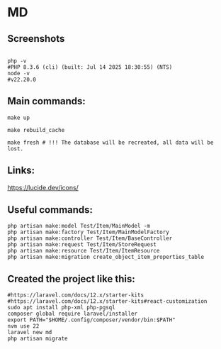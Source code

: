 
# MD

## Screenshots

<img src="./blob/master/screenshots/2025-10-21_10-42.png" alt="">


```shell
php -v
#PHP 8.3.6 (cli) (built: Jul 14 2025 18:30:55) (NTS)
node -v
#v22.20.0
```

## Main commands:

```shell
make up
```

```shell
make rebuild_cache
```

```shell
make fresh # !!! The database will be recreated, all data will be lost.
```

## Links:

https://lucide.dev/icons/

## Useful commands:

```shell
php artisan make:model Test/Item/MainModel -m
php artisan make:factory Test/Item/MainModelFactory
php artisan make:controller Test/Item/BaseController
php artisan make:request Test/Item/StoreRequest
php artisan make:resource Test/Item/ItemResource
php artisan make:migration create_object_item_properties_table
```

## Created the project like this:

```shell
#https://laravel.com/docs/12.x/starter-kits
#https://laravel.com/docs/12.x/starter-kits#react-customization
sudo apt install php-xml php-pgsql
composer global require laravel/installer
export PATH="$HOME/.config/composer/vendor/bin:$PATH"
nvm use 22
laravel new md
php artisan migrate
```
